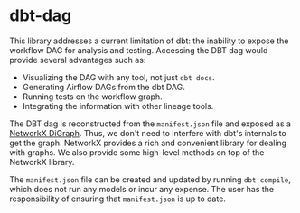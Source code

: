 # dbt-dag

This library addresses a current limitation of dbt: the inability to expose the workflow DAG for analysis and testing. Accessing the DBT dag would provide several advantages such as:

* Visualizing the DAG with any tool, not just `dbt docs`. 
* Generating Airflow DAGs from the dbt DAG. 
* Running tests on the workflow graph. 
* Integrating the information with other lineage tools. 

The DBT dag is reconstructed from the `manifest.json` file and exposed as a [NetworkX DiGraph](https://networkx.org/documentation/stable/reference/classes/digraph.html). Thus, we don't need to interfere with dbt's internals to get the graph. NetworkX provides a rich and convenient library for dealing with graphs. We also provide some high-level methods on top of the NetworkX library. 

The `manifest.json` file can be created and updated by running `dbt compile`, which does not run any models or incur any expense. The user has the responsibility of ensuring that `manifest.json` is up to date. 
